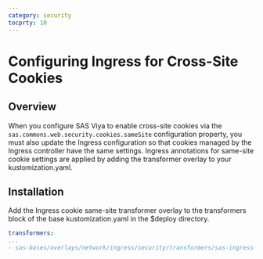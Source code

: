 ```yaml
---
category: security
tocprty: 10
---
```


# Configuring Ingress for Cross-Site Cookies

## Overview

When you configure SAS Viya to enable cross-site cookies via the `sas.commons.web.security.cookies.sameSite` configuration property, you must also update the Ingress configuration so that cookies managed by the Ingress controller have the same settings. Ingress annotations for same-site cookie settings are applied by adding the transformer overlay to your kustomization.yaml.

## Installation

Add the Ingress cookie same-site transformer overlay to the transformers block of the base kustomization.yaml in the $deploy directory.

```yaml
transformers:
...
- sas-bases/overlays/network/ingress/security/transformers/sas-ingress-cookie-samesite-transformer.yaml
```

